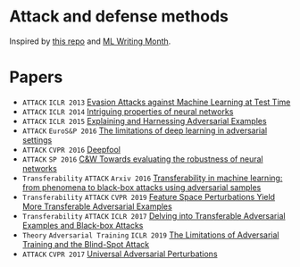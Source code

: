 # Attack and defense methods
Inspired by [this repo](https://github.com/aleju/papers) and [ML Writing Month](https://docs.google.com/document/d/15o6m0I8g6O607mk5YPTh33Lu_aQYo7SpHhNSbLPQpWQ/mobilebasic?from=groupmessage#?utm_source=wechat_session&utm_medium=social&utm_oi=624560843380101120).  

# Papers
- `ATTACK` `ICLR 2013` [Evasion Attacks against Machine Learning at Test Time](./2013/Evasion_attacks_against_machine_learning_at_test_time.md)
- `ATTACK` `ICLR 2014` [Intriguing properties of neural networks](./2014/Intriguing_properties_of_neural_networks.md)
- `ATTACK` `ICLR 2015` [Explaining and Harnessing Adversarial Examples](./2015/Explaining_and_Harnessing_Adversarial_Examples.md)
- `ATTACK` `EuroS&P 2016` [The limitations of deep learning in adversarial settings](./2016/The_limitations_of_deep_learning_in_adversarial_settings.md)
- `ATTACK` `CVPR 2016` [Deepfool](./2016/DeepFool.md)
- `ATTACK` `SP 2016` [C&W Towards evaluating the robustness of neural networks](./2016/Toward_evaluating_the_robustness_of_neural_networks.md)
- `Transferability` `ATTACK` `Arxiv 2016` [Transferability in machine learning: from phenomena to black-box attacks using adversarial samples](./2016/Transferability_in_machine_learning.md)
- `Transferability` `ATTACK` `CVPR 2019` [Feature Space Perturbations Yield More Transferable Adversarial Examples](./2019/Feature_Space_Perturbations_Yield_More_Transferable_Adversarial_Examples.md)
- `Transferability` `ATTACK` `ICLR 2017` [Delving into Transferable Adversarial Examples and Black-box Attacks](./2017/Delving_into_Transferable_Adversarial_Examples_and_Black-box_Attacks.md)
- `Theory` `Adversarial Training` `ICLR 2019` [The Limitations of Adversarial Training and the Blind-Spot Attack](./2019/The_Limitations_of_Adversarial_Training_and_the_Blind-Spot_Attack.md)
- `ATTACK` `CVPR 2017` [Universal Adversarial Perturbations](./2017/Universal_Adversarial_Perturbations.md)